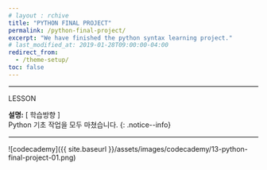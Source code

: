 ```yaml
---
# layout : rchive
title: "PYTHON FINAL PROJECT"
permalink: /python-final-project/
excerpt: "We have finished the python syntax learning project."
# last_modified_at: 2019-01-28T09:00:00-04:00
redirect_from:
  - /theme-setup/
toc: false
---
```

    
<hr style="border: solid 1px #dddddd ;">    
LESSON    

**설명:** [ 학습방향 ]     
Python 기초 작업을 모두 마쳤습니다. 
{: .notice--info}     
     
 <hr style="border: solid 1px #dddddd ;">

![codecademy]({{ site.baseurl }}/assets/images/codecademy/13-python-final-project-01.png)    

<p style="page-break-before: always;"></p>
